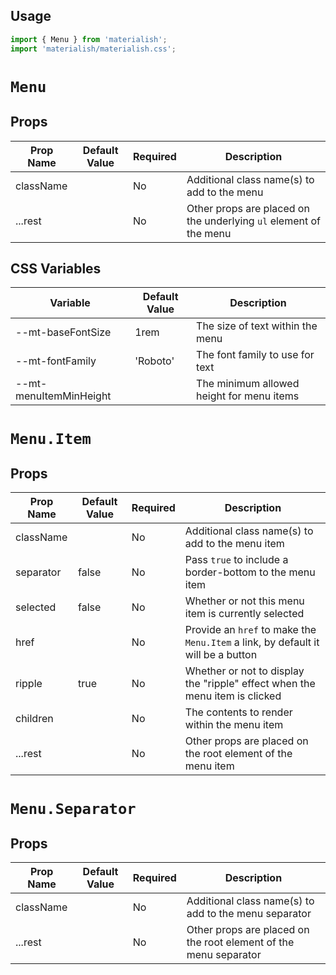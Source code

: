 ## Usage

```jsx
import { Menu } from 'materialish';
import 'materialish/materialish.css';
```

# `Menu`

## Props

| Prop Name | Default Value | Required | Description                                                       |
| --------- | ------------- | -------- | ----------------------------------------------------------------- |
| className |               | No       | Additional class name(s) to add to the menu                       |
| ...rest   |               | No       | Other props are placed on the underlying `ul` element of the menu |

## CSS Variables

| Variable               | Default Value | Description                               |
| ---------------------- | ------------- | ----------------------------------------- |
| --mt-baseFontSize      | 1rem          | The size of text within the menu          |
| --mt-fontFamily        | 'Roboto'      | The font family to use for text           |
| --mt-menuItemMinHeight |               | The minimum allowed height for menu items |

# `Menu.Item`

## Props

| Prop Name | Default Value | Required | Description                                                                      |
| --------- | ------------- | -------- | -------------------------------------------------------------------------------- |
| className |               | No       | Additional class name(s) to add to the menu item                                 |
| separator | false         | No       | Pass `true` to include a border-bottom to the menu item                          |
| selected  | false         | No       | Whether or not this menu item is currently selected                              |
| href      |               | No       | Provide an `href` to make the `Menu.Item` a link, by default it will be a button |
| ripple    | true          | No       | Whether or not to display the "ripple" effect when the menu item is clicked      |
| children  |               | No       | The contents to render within the menu item                                      |
| ...rest   |               | No       | Other props are placed on the root element of the menu item                      |

# `Menu.Separator`

## Props

| Prop Name | Default Value | Required | Description                                                      |
| --------- | ------------- | -------- | ---------------------------------------------------------------- |
| className |               | No       | Additional class name(s) to add to the menu separator            |
| ...rest   |               | No       | Other props are placed on the root element of the menu separator |
